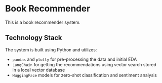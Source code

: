 # Book Recommender
This is a book recommender system.

## Technology Stack
The system is built using Python and utilizes:
- `pandas` and `plotly` for pre-processing the data and initial EDA
- `LangChain` for getting the recommendations using vector search stored in a local vector database
- `HuggingFace` models for zero-shot classification and sentiment analysis